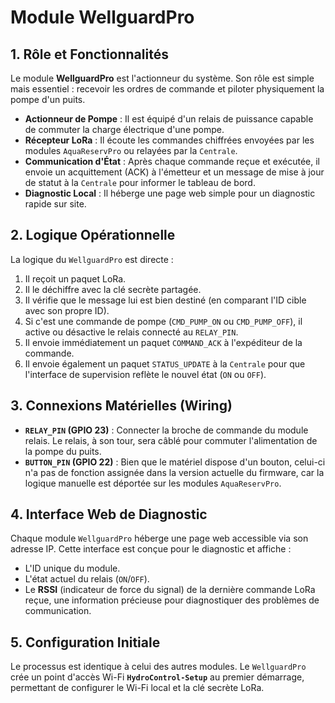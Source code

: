 # Module WellguardPro

## 1. Rôle et Fonctionnalités

Le module **WellguardPro** est l'actionneur du système. Son rôle est simple mais essentiel : recevoir les ordres de commande et piloter physiquement la pompe d'un puits.

- **Actionneur de Pompe** : Il est équipé d'un relais de puissance capable de commuter la charge électrique d'une pompe.
- **Récepteur LoRa** : Il écoute les commandes chiffrées envoyées par les modules `AquaReservPro` ou relayées par la `Centrale`.
- **Communication d'État** : Après chaque commande reçue et exécutée, il envoie un acquittement (ACK) à l'émetteur et un message de mise à jour de statut à la `Centrale` pour informer le tableau de bord.
- **Diagnostic Local** : Il héberge une page web simple pour un diagnostic rapide sur site.

## 2. Logique Opérationnelle

La logique du `WellguardPro` est directe :
1.  Il reçoit un paquet LoRa.
2.  Il le déchiffre avec la clé secrète partagée.
3.  Il vérifie que le message lui est bien destiné (en comparant l'ID cible avec son propre ID).
4.  Si c'est une commande de pompe (`CMD_PUMP_ON` ou `CMD_PUMP_OFF`), il active ou désactive le relais connecté au `RELAY_PIN`.
5.  Il envoie immédiatement un paquet `COMMAND_ACK` à l'expéditeur de la commande.
6.  Il envoie également un paquet `STATUS_UPDATE` à la `Centrale` pour que l'interface de supervision reflète le nouvel état (`ON` ou `OFF`).

## 3. Connexions Matérielles (Wiring)

- **`RELAY_PIN` (GPIO 23)** : Connecter la broche de commande du module relais. Le relais, à son tour, sera câblé pour commuter l'alimentation de la pompe du puits.
- **`BUTTON_PIN` (GPIO 22)** : Bien que le matériel dispose d'un bouton, celui-ci n'a pas de fonction assignée dans la version actuelle du firmware, car la logique manuelle est déportée sur les modules `AquaReservPro`.

## 4. Interface Web de Diagnostic

Chaque module `WellguardPro` héberge une page web accessible via son adresse IP. Cette interface est conçue pour le diagnostic et affiche :
- L'ID unique du module.
- L'état actuel du relais (`ON`/`OFF`).
- Le **RSSI** (indicateur de force du signal) de la dernière commande LoRa reçue, une information précieuse pour diagnostiquer des problèmes de communication.

## 5. Configuration Initiale

Le processus est identique à celui des autres modules. Le `WellguardPro` crée un point d'accès Wi-Fi **`HydroControl-Setup`** au premier démarrage, permettant de configurer le Wi-Fi local et la clé secrète LoRa.
